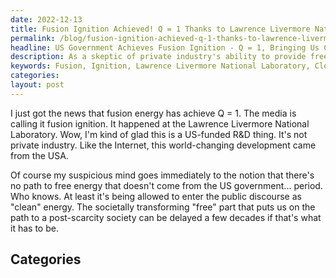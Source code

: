 ```yaml
---
date: 2022-12-13
title: Fusion Ignition Achieved! Q = 1 Thanks to Lawrence Livermore National Laboratory
permalink: /blog/fusion-ignition-achieved-q-1-thanks-to-lawrence-livermore-national-laboratory/
headline: US Government Achieves Fusion Ignition - Q = 1, Bringing Us Closer to a Post-Scarcity Society!
description: As a skeptic of private industry's ability to provide free energy, I'm thrilled that the US government funded the successful fusion ignition at Lawrence Livermore National Laboratory on December 13th, 2022. This clean energy could potentially lead to a post-scarcity society, although it will take some time to get there. Join me as I explore this exciting development and its implications.
keywords: Fusion, Ignition, Lawrence Livermore National Laboratory, Clean Energy, Post-Scarcity Society, US Government, Private Industry, Free Energy
categories: 
layout: post
---
```


I just got the news that fusion energy has achieve Q = 1. The media is calling
it fusion ignition. It happened at the Lawrence Livermore National Laboratory.
Wow, I'm kind of glad this is a US-funded R&D thing. It's not private industry.
Like the Internet, this world-changing development came from the USA.

Of course my suspicious mind goes immediately to the notion that there's no
path to free energy that doesn't come from the US government... period. Who
knows. At least it's being allowed to enter the public discourse as "clean"
energy. The societally transforming "free" part that puts us on the path to a
post-scarcity society can be delayed a few decades if that's what it has to be.


## Categories

<ul></ul>